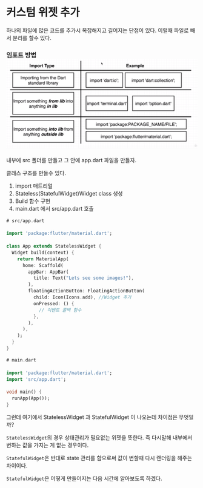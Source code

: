 # 커스텀 위젯 추가

하나의 파일에 많은 코드를 추가시 복잡해지고 길어지는 단점이 있다. 이럴때 파일로 빼서 분리를 할수 있다.

### 임포트 방법![](/assets/flutter-7.png)

내부에 src 폴더를 만들고 그 안에 app.dart 파일을 만들자. 

클래스 구조를 만들수 있다.

1. import 매트리얼 
2. Stateless\(StatefulWidget\)Widget class 생성
3. Build 함수 구현
4. main.dart 에서 src/app.dart 호출

```dart
# src/app.dart

import 'package:flutter/material.dart';

class App extends StatelessWidget {
  Widget build(context) {
    return MaterialApp(
      home: Scaffold(
        appBar: AppBar(
          title: Text("Lets see some images!"),
        ),
        floatingActionButton: FloatingActionButton(
          child: Icon(Icons.add), //Widget 추가
          onPressed: () {
            // 이벤트 콜백 함수            
          },
        ),
      ),
    );
  }
}
```

```dart
# main.dart

import 'package:flutter/material.dart';
import 'src/app.dart';

void main() {  
  runApp(App());
}
```

그런데 여기에서 StatelessWidget 과 StatefulWidget 이 나오는데 차이점은 무엇일까?

`StatelessWidget`의 경우 상태관리가 필요없는 위젯을 뜻한다. 즉 다시말해 내부에서 변하는 값을 가지는 게 없는 경우이다. 

`StatefulWidget`은 반대로 state 관리를 함으로써 값이 변할때 다시 랜더링을 해주는 차이이다. 

`StatefulWidget`은 어떻게 만들어지는 다음 시간에 알아보도록 하겠다. 





